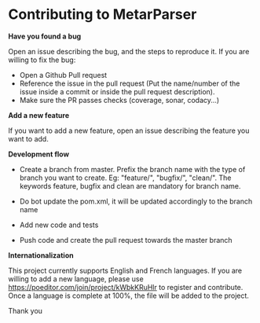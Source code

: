 # Contributing to MetarParser


**Have you found a bug**

Open an issue describing the bug, and the steps to reproduce it.
If you are willing to fix the bug:

*  Open a Github Pull request 
*  Reference the issue in the pull request (Put the name/number of the issue inside a commit or inside the pull request description).
*  Make sure the PR passes checks (coverage, sonar, codacy...)

**Add a new feature**

If you want to add a new feature, open an issue describing the feature you want to add.

**Development flow**

*   Create a branch from master. Prefix the branch name with the type of branch you want to create. Eg: "feature/", "bugfix/", "clean/".
The keywords feature, bugfix and clean are mandatory for branch name.

*   Do bot update the pom.xml, it will be updated accordingly to the branch name

*   Add new code and tests

*   Push code and create the pull request towards the master branch

**Internationalization**

This project currently supports English and French languages. 
If you are willing to add a new language, please use  https://poeditor.com/join/project/kWbkKRuHlr to register and contribute. 
Once a language is complete at 100%, the file will be added to the project.

Thank you
